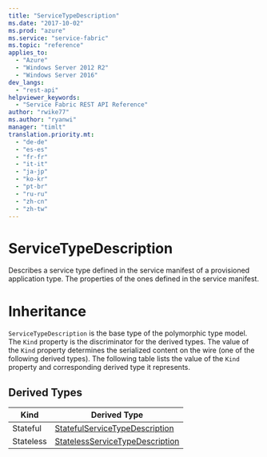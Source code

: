 ```yaml
---
title: "ServiceTypeDescription"
ms.date: "2017-10-02"
ms.prod: "azure"
ms.service: "service-fabric"
ms.topic: "reference"
applies_to: 
  - "Azure"
  - "Windows Server 2012 R2"
  - "Windows Server 2016"
dev_langs: 
  - "rest-api"
helpviewer_keywords: 
  - "Service Fabric REST API Reference"
author: "rwike77"
ms.author: "ryanwi"
manager: "timlt"
translation.priority.mt: 
  - "de-de"
  - "es-es"
  - "fr-fr"
  - "it-it"
  - "ja-jp"
  - "ko-kr"
  - "pt-br"
  - "ru-ru"
  - "zh-cn"
  - "zh-tw"
---
```

# ServiceTypeDescription

Describes a service type defined in the service manifest of a provisioned application type. The properties of the ones defined in the service manifest.
# Inheritance

`ServiceTypeDescription` is the base type of the polymorphic type model. The `Kind` property is the discriminator for the derived types. The value of the `Kind` property determines the serialized content on the wire (one of the following derived types). The following table lists the value of the `Kind` property and corresponding derived type it represents.

## Derived Types

| Kind | Derived Type |
| --- | --- | 
| Stateful | [StatefulServiceTypeDescription](sfclient-v60-model-statefulservicetypedescription.md) |
| Stateless | [StatelessServiceTypeDescription](sfclient-v60-model-statelessservicetypedescription.md) |

